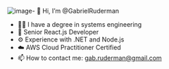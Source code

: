 ![image](https://github.com/GabrielRuderman/GabrielRuderman/assets/26581497/d65b516e-801d-493d-a7bc-59096a5de541)- 👋 Hi, I’m @GabrielRuderman
- 👨‍🎓 I have a degree in systems engineering
- 🎩 Senior React.js Developer
- ⚙️ Experience with .NET and Node.js
- ☁️ AWS Cloud Practitioner Certified
- 📫 How to contact me: gab.ruderman@gmail.com

<!---
GabrielRuderman/GabrielRuderman is a ✨ special ✨ repository because its `README.md` (this file) appears on your GitHub profile.
You can click the Preview link to take a look at your changes.
--->
